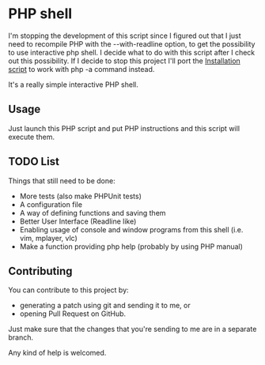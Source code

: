 PHP shell
=========

I'm stopping the development of this script since I figured out that I just need to recompile PHP with the --with-readline option, to get the possibility to use interactive php shell. I decide what to do with this script after I check out this possibility. If I decide to stop this project I'll port the [Installation script](https://github.com/morii/Install-PHP-Shell) to work with php -a command instead.

It's a really simple interactive PHP shell.

Usage
-----

Just launch this PHP script and put PHP instructions and this script will execute them.

TODO List
---------

Things that still need to be done:

* More tests (also make PHPUnit tests)
* A configuration file
* A way of defining functions and saving them
* Better User Interface (Readline like)
* Enabling usage of console and window programs from this shell (i.e. vim, mplayer, vlc)
* Make a function providing php help (probably by using PHP manual)

Contributing
------------

You can contribute to this project by:

* generating a patch using git and sending it to me, or
* opening Pull Request on GitHub.

Just make sure that the changes that you're sending to me are in a separate branch.

Any kind of help is welcomed. 
